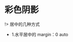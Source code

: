# 彩色阴影

!> 居中的几种方式

* 1.水平居中的 margin：0 auto

<vuep template="#example"></vuep>

<script v-pre type="text/x-template" id="example">
<template>
  <div class="avatar-shadow"></div>
</template>
<style>
.avatar-shadow{
  margin: 0 auto;
  width: 200px;
  height: 200px;
  background: #eee;
}
</style>
<script>
</script>
</script>
